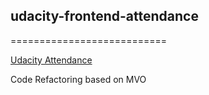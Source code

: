 ## udacity-frontend-attendance
===========================

[Udacity Attendance](https://bearcub3.github.io/Udacity-FEND/school-attendance/index.html)

Code Refactoring based on MVO